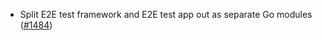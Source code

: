 - Split E2E test framework and E2E test app out as separate Go modules
  ([\#1484](https://github.com/cometbft/cometbft/issues/1484))